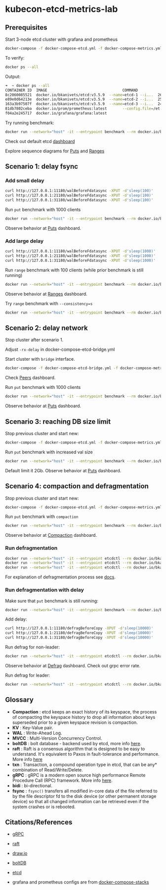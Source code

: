 # kubecon-etcd-metrics-lab

## Prerequisites

Start 3-node etcd cluster with grafana and prometheus
```bash
docker-compose -f docker-compose-etcd.yml -f docker-compose-metrics.yml up --force-recreate -V
```
To verify:
```bash
docker ps --all
```
Output:
```bash
➜  ~ docker ps --all
CONTAINER ID  IMAGE                                  COMMAND               CREATED         STATUS         PORTS                                              NAMES
8c2060085521  docker.io/bkanivets/etcd:v3.5.9  --name=etcd-1 --i...  26 seconds ago  Up 21 seconds  0.0.0.0:2379->2379/tcp, 0.0.0.0:11180->11180/tcp   kubecon-etcd-metrics-lab_etcd-1_1
e89e0d64213e  docker.io/bkanivets/etcd:v3.5.9  --name=etcd-2 --i...  25 seconds ago  Up 20 seconds  0.0.0.0:21180->11180/tcp, 0.0.0.0:22379->2379/tcp  kubecon-etcd-metrics-lab_etcd-2_1
163a3b97507f  docker.io/bkanivets/etcd:v3.5.9  --name=etcd-3 --i...  24 seconds ago  Up 19 seconds  0.0.0.0:31180->11180/tcp, 0.0.0.0:32379->2379/tcp  kubecon-etcd-metrics-lab_etcd-3_1
81db7802ceba  docker.io/prom/prometheus:latest       --config.file=/et...  23 seconds ago  Up 18 seconds  0.0.0.0:9090->9090/tcp                             kubecon-etcd-metrics-lab_prometheus_1
f04a2e245717  docker.io/grafana/grafana:latest                             21 seconds ago  Up 17 seconds  0.0.0.0:3000->3000/tcp                             kubecon-etcd-metrics-lab_grafana_1
```

Try running benchmark:
```bash
docker run --network="host" -it --entrypoint benchmark --rm docker.io/bkanivets/etcd:v3.5.9 --endpoints=127.0.0.1:2379,127.0.0.1:22379,127.0.0.1:32379 --clients=27 --conns=20 put --sequential-keys --key-space-size=100000 --total=100000
```

Check out default etcd [dashboard](http://localhost:3000/d/e3f3beda-14fe-47ad-a431-c8227c997a53/etcd-by-prometheus)

Explore sequence diagrams for [Puts](https://mermaid.live/edit#pako:eNqNVdmO2jAU_RXLTzMqiQhhCX5AoouqSt0E7YxURULGvgzRECfjOAwU8e-9DmsgZAov4S7nnLuFDRWJBMpoBi85KAEfI_6keRyqabIin3UqQhUqgp-UaxOJKOXKkKWPDvd5OQa9BB0qUDJU5wFghMwKp_sJHw9xFnPEZ-YaUaPV_Y5Srl1nWDZqF1Qwljlf-cJ9HH69KYSn6SIC_eDvdHxbCnFNFqPVfdSRgYcIXm_4IyVhVVH1lItnNLrvuRHzXysrMFQ8N4nK46mt36KVe-cMBu8qm8XIz9zc3VfmOIOygWUGVYCcmMRgE74ocUishLacx34jj07SJIP6FGdQrTItkvkim6RYeaSeztmPJM5FmYc5MvJqW01GwOWaiDlXVxoOoRZhP2FGxnx51Ls3IsXRjQ-TWbZWYiJzzU2UqEkGIlEyc39MC9yKYo9EpVJPSk-ViiSOI3Pq9xhMPd7NEe-qt4u5FtXll6dWtc2MDG1-hYJjiE0tL3Zpu8ouG3yxyIz8VhmfwRheatNOx1GH7wwutdjfkzQ3-34OpaytpqahRStHkOULfElF_M2e3lrrs2nveOtnXZ7SxXHaVqCkNFEZ_N85o2i5qDrntxJJkYlXeGvfLwbrVIz6Q7Hdd_cEEHFNvGYzzqqTncFV8t6wP5Ha89t9aYPGoGMeSfwP2liekJo5xBBSho-S6-eQhmqLcfZFOsajpszoHBo0TyU3h_8rymY4LLTii5iyDV1R1u65Hb_lt4Ou3wq8VqdB15Q5bbfZ6bS7_X7Q7_W6Xc_bNujfJEEADz1eP-gEvU4r6AW-5xdofwqnpdz-AxFKhD0) and [Ranges](https://mermaid.live/edit#pako:eNqFVMGOmzAQ_RXLp1YNKOAtJD4gVdo97KWVsu0eKqTIsScJChhqG5I0yr_XZstqYVmCL8jz3ps3M7YvmJcCMMUa_tQgOdxnbKdYkUq3KqZMxrOKSYMaoiruH5onUA2oYRQMF7qN-A_2twNtyhNasa1JJbLfW4Kyu_53m_t96I2WQ72AQIoPM7KqyjNQz6SPKBrO_RUw8ZzBsR_aMH6wim305-mlWFabUtbFxvl2lvoFe0nyZbRIaguUO_j0eZTlJf0Nqo21AWJtSsNy_1Hyjjgq7rK-dspmsnYfpYDTNMlLxp3qvDyuldVYZ04E9HsXr8m8QcHdJCg6qsxAa-WM-J7JG_bH5jTo2RjEUXsDHHB6MQfuj5SibakQML5HChqKfknNtjCh4CWDbMph_zfomxAf5p2obwW6zs10jVNnyvKrUmq40eHBCRvj3jqVdowiHzuVt4ioZWZyt9bASym0_2PTmnQC3cIzXIAqWCbsQ3Nxwik2eyggxdT-CqYOKU7l1eLcJXw6S46pUTXMcF0JZrpHCdMty7XdtXcY0ws-YRou_DmZLxfBPCKLuzCOyQyfMY1jP4yigERBtLwjJLrO8N-ytAJzf0m-hlEYBDFZxhYTtWq_26BLef0HJo_FLg)

## Scenario 1: delay fsync

### Add small delay
```bash
curl http://127.0.0.1:11180/walBeforeFdatasync -XPUT -d'sleep(100)'
curl http://127.0.0.1:21180/walBeforeFdatasync -XPUT -d'sleep(100)'
curl http://127.0.0.1:31180/walBeforeFdatasync -XPUT -d'sleep(100)'
```

Run `put` benchmark with 1000 clients
```bash
docker run --network="host" -it --entrypoint benchmark --rm docker.io/bkanivets/etcd:v3.5.9 --endpoints=127.0.0.1:2379,127.0.0.1:22379,127.0.0.1:32379 --clients=1000 --conns=1000 put --sequential-keys --key-space-size=100000 --total=100000
```
Observe behavior at [Puts](http://localhost:3000/d/f3469871-37dd-4af7-acb1-ef0c1f7d5747/puts) dashboard.

### Add large delay
```bash
curl http://127.0.0.1:11180/walBeforeFdatasync -XPUT -d'sleep(1000)'
curl http://127.0.0.1:21180/walBeforeFdatasync -XPUT -d'sleep(1000)'
curl http://127.0.0.1:31180/walBeforeFdatasync -XPUT -d'sleep(1000)'
```

Run `range` benchmark with 100 clients (while prior benchmark is still running)
```bash
docker run --network="host" -it --entrypoint benchmark --rm docker.io/bkanivets/etcd:v3.5.9 --endpoints=127.0.0.1:2379,127.0.0.1:22379,127.0.0.1:32379 --clients=100 --conns=100 range /
```

Observe behavior at [Ranges](http://localhost:3000/d/ad0da30b-2128-4455-8cef-31424b06b7b9/ranges) dashboard.

Try `range` benchmark with `--consistency=s`
```bash
docker run --network="host" -it --entrypoint benchmark --rm docker.io/bkanivets/etcd:v3.5.9 --endpoints=127.0.0.1:2379,127.0.0.1:22379,127.0.0.1:32379 --clients=100 --conns=100 --consistency=s range /
```

## Scenario 2: delay network

Stop cluster after scenario 1.

Adjust `-rx-delay` in docker-compose-etcd-bridge.yml

Start cluster with `bridge` interface.
```bash
docker-compose -f docker-compose-etcd-bridge.yml -f docker-compose-metrics.yml up --force-recreate -V
```

Check [Peers](http://localhost:3000/d/f3c3b742-47e8-4bda-8631-a1d540d0f130/peers) dashboard.

Run `put` benchmark with 1000 clients
```bash
docker run --network="host" -it --entrypoint benchmark --rm docker.io/bkanivets/etcd:v3.5.9 --endpoints=127.0.0.1:2379,127.0.0.1:22379,127.0.0.1:32379 --clients=1000 --conns=1000 put --sequential-keys --key-space-size=100000 --total=100000
```
Observe behavior at [Puts](http://localhost:3000/d/f3469871-37dd-4af7-acb1-ef0c1f7d5747/puts) dashboard.


## Scenario 3: reaching DB size limit
Stop previous cluster and start new:
```bash
docker-compose -f docker-compose-etcd.yml -f docker-compose-metrics.yml up --force-recreate -V
```

Run `put` benchmark with increased val size
```bash
docker run --network="host" -it --entrypoint benchmark --rm docker.io/bkanivets/etcd:v3.5.9 --endpoints=127.0.0.1:2379,127.0.0.1:22379,127.0.0.1:32379 --clients=100 --conns=100 put --sequential-keys --val-size=10000 --key-space-size=100000 --total=10000000
```

Default limit it 2Gb. Observe behavior at [Puts](http://localhost:3000/d/f3469871-37dd-4af7-acb1-ef0c1f7d5747/puts) dashboard.

## Scenario 4: compaction and defragmentation

Stop previous cluster and start new:
```bash
docker-compose -f docker-compose-etcd.yml -f docker-compose-metrics.yml up --force-recreate -V
```

Run `put` benchmark with `compaction`
```bash
docker run --network="host" -it --entrypoint benchmark --rm docker.io/bkanivets/etcd:v3.5.9 --endpoints=127.0.0.1:2379,127.0.0.1:22379,127.0.0.1:32379 --clients=100 --conns=100 put --sequential-keys --val-size=100 --key-space-size=100000 --total=10000000 compact-index-delta=100 --compact-interval=10s
```

Observe behavior at [Compaction](http://localhost:3000/d/eb5c5196-8de5-4435-9a7d-d2bb4da869f4/compaction) dashboard.

### Run defragmentation

```bash
docker run --network="host" -it --entrypoint etcdctl --rm docker.io/bkanivets/etcd:v3.5.9 defrag --endpoints=127.0.0.1:2379
docker run --network="host" -it --entrypoint etcdctl --rm docker.io/bkanivets/etcd:v3.5.9 defrag --endpoints=127.0.0.1:22379
docker run --network="host" -it --entrypoint etcdctl --rm docker.io/bkanivets/etcd:v3.5.9 defrag --endpoints=127.0.0.1:32379
```

For explanation of defragmentation process see [docs](https://etcd.io/docs/v3.5/op-guide/maintenance/#defragmentation).

### Run defragmentation with delay

Make sure that `put` benchmark is still running:
```bash
docker run --network="host" -it --entrypoint benchmark --rm docker.io/bkanivets/etcd:v3.5.9 --endpoints=127.0.0.1:2379,127.0.0.1:22379,127.0.0.1:32379 --clients=100 --conns=100 put --sequential-keys --val-size=100 --key-space-size=100000 --total=10000000 compact-index-delta=100 --compact-interval=10s
```

Add delay:
```bash
curl http://127.0.0.1:11180/defragBeforeCopy -XPUT -d'sleep(10000)'
curl http://127.0.0.1:21180/defragBeforeCopy -XPUT -d'sleep(10000)'
curl http://127.0.0.1:31180/defragBeforeCopy -XPUT -d'sleep(10000)'
```

Run defrag for non-leader:
```bash
docker run --network="host" -it --entrypoint etcdctl --rm docker.io/bkanivets/etcd:v3.5.9 defrag --endpoints=127.0.0.1:32379
```

Observe behavior at [Defrag](http://localhost:3000/d/bb7bc45f-5370-401d-8212-3408c6936f5c/defrag) dashboard. Check out grpc error rate.

Run defrag for leader:
```bash
docker run --network="host" -it --entrypoint etcdctl --rm docker.io/bkanivets/etcd:v3.5.9 defrag --endpoints=127.0.0.1:2379
```

## Glossary

- **Compaction** : etcd keeps an exact history of its keyspace, the process of compacting the keyspace history to drop all information about keys superseded prior to a given keyspace revision is compaction.
- **KV** : Key-Value pair.
- **WAL** : Write-Ahead Log.
- **MVCC** : Multi-Version Concurrency Control.
- **boltDB** : bolt database - backend used by etcd, more info [here](https://github.com/boltdb/bolt).
- **raft** : Raft is a consensus algorithm that is designed to be easy to understand. It's equivalent to Paxos in fault-tolerance and performance. More info [here](https://raft.github.io)
- **txn** : Transaction, a compound operation type in etcd, that can be any* combination of Read/Write/Delete.
- **gRPC** : gRPC is a modern open source high performance Remote Procedure Call (RPC) framework. More info [here](https://grpc.io/).
- **bidi** : bi-directional.
- **fsync** : `fsync()` transfers all modified in-core data of the file referred to by the file descriptor fd to the disk device (or other permanent storage device) so that all changed information can be retrieved even if the system crashes or is rebooted.

## Citations/References

- [gRPC](https://grpc.io)
- [raft](https://raft.github.io/)
- [draw.io](https://draw.io)
- [boltDB](https://github.com/boltdb/bolt.git)
- [etcd](https://etcd.io/)

- grafana and prometheus configs are from [docker-compose-stacks](https://github.com/ninadingole/docker-compose-stacks)
